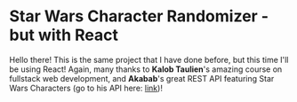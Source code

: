 # Star Wars Character Randomizer - but with React

Hello there! This is the same project that I have done before, but this time I'll be using React! Again, many thanks to **Kalob Taulien**'s amazing course on fullstack web development, and **Akabab**'s great REST API featuring Star Wars Characters (go to his API here: [link](https://akabab.github.io/starwars-api/))!  